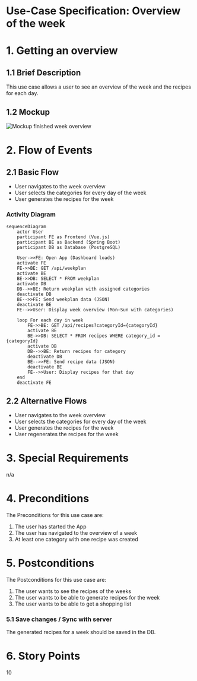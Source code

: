 # Use-Case Specification: Overview of the week

# 1. Getting an overview

## 1.1 Brief Description
This use case allows a user to see an overview of the week and the recipes for each day. 

## 1.2 Mockup
![Mockup finished week overview](mockups/Übersicht%202.png)

# 2. Flow of Events

## 2.1 Basic Flow
- User navigates to the week overview
- User selects the categories for every day of the week
- User generates the recipes for the week

### Activity Diagram
```mermaid
sequenceDiagram
    actor User
    participant FE as Frontend (Vue.js)
    participant BE as Backend (Spring Boot)
    participant DB as Database (PostgreSQL)

    User->>FE: Open App (Dashboard loads)
    activate FE
    FE->>BE: GET /api/weekplan
    activate BE
    BE->>DB: SELECT * FROM weekplan
    activate DB
    DB-->>BE: Return weekplan with assigned categories
    deactivate DB
    BE-->>FE: Send weekplan data (JSON)
    deactivate BE
    FE-->>User: Display week overview (Mon–Sun with categories)

    loop For each day in week
        FE->>BE: GET /api/recipes?categoryId={categoryId}
        activate BE
        BE->>DB: SELECT * FROM recipes WHERE category_id = {categoryId}
        activate DB
        DB-->>BE: Return recipes for category
        deactivate DB
        BE-->>FE: Send recipe data (JSON)
        deactivate BE
        FE-->>User: Display recipes for that day
    end
    deactivate FE
```
## 2.2 Alternative Flows
- User navigates to the week overview
- User selects the categories for every day of the week
- User generates the recipes for the week
- User regenerates the recipes for the week

# 3. Special Requirements
n/a

# 4. Preconditions
The Preconditions for this use case are:
1. The user has started the App
2. The user has navigated to the overview of a week
3. At least one category with one recipe was created

# 5. Postconditions
The Postconditions for this use case are:
1. The user wants to see the recipes of the weeks
2. The user wants to be able to generate recipes for the week
3. The user wants to be able to get a shopping list

### 5.1 Save changes / Sync with server
The generated recipes for a week should be saved in the DB.

# 6. Story Points
10